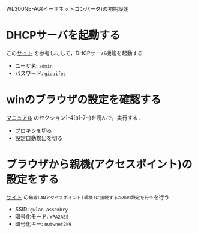 <!-- ************** WL300NE-AG.md **************
Created    : 2015-Sep-14
Last Change: 2015-Sep-14.
-->

WL300NE-AG(イーサネットコンバータ)の初期設定


# DHCPサーバを起動する

この[サイト](http://www.aterm.jp/function/guide13/wireless-common/m06_m11_ne.html)
を参考しにして，DHCPサーバ機能を起動する

* ユーザ名: `admin`
* パスワード: `gidaifes`

# winのブラウザの設定を確認する

[マニュアル](http://121ware.com/product/atermstation/manual/wl300ne-ag/wl300ne-ag_manual.pdf)
のセクション1-4(p1-7~)を読んで，実行する．

* プロキシを切る
* 設定自動検出を切る

# ブラウザから親機(アクセスポイント)の設定をする

[サイト](http://www.aterm.jp/function/guide13/wireless-common/m06_m11_ne.html)
の`無線LANアクセスポイント(親機)に接続するための設定を行う`を行う

* SSID: `gwlan-assembry`
* 暗号化モード: `WPA2AES`
* 暗号化キー: `nutwnet2k9`
